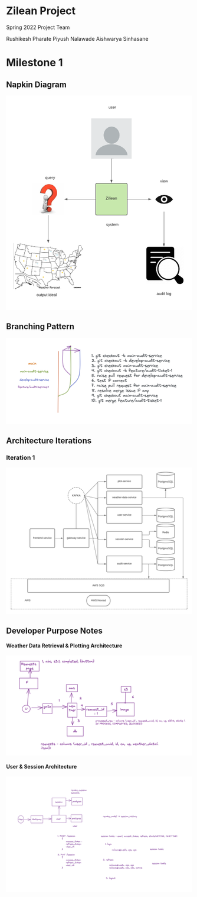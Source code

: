 # Zilean Project 

Spring 2022 Project Team

Rushikesh Pharate
Piyush Nalawade
Aishwarya Sinhasane

# Milestone 1

## Napkin Diagram

![Napkin](https://github.com/airavata-courses/Zilean/blob/main-milestone-1/images/napkin.png)

## Branching Pattern  

![Napkin](https://github.com/airavata-courses/Zilean/blob/main-milestone-1/images/branching.png)

## Architecture Iterations
### Iteration 1

![Architecture](https://github.com/airavata-courses/Zilean/blob/maimain-milestone-1n/images/architecture_1.png)

## Developer Purpose Notes

#### Weather Data Retrieval & Plotting Architecture 

![Weather Data Retrieval and Plotting Architecture](https://github.com/airavata-courses/Zilean/blob/main-milestone-1/images/weather-data-architecture.png)


#### User & Session Architecture

![User and Session Architecture](https://github.com/airavata-courses/Zilean/blob/main-milestone-1/images/user-session-architecure.png)

